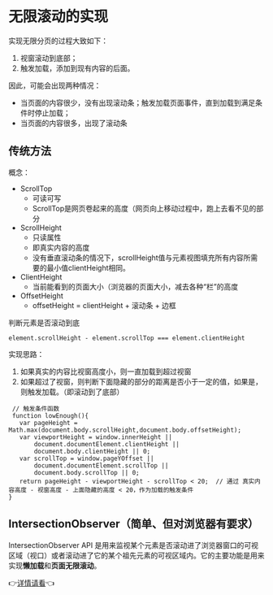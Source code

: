 # 无限滚动的实现

实现无限分页的过程大致如下：

1. 视窗滚动到底部；
2. 触发加载，添加到现有内容的后面。

因此，可能会出现两种情况：

* 当页面的内容很少，没有出现滚动条；触发加载页面事件，直到加载到满足条件时停止加载；
* 当页面的内容很多，出现了滚动条

## 传统方法

概念：

* ScrollTop
  * 可读可写
  * ScrollTop是网页卷起来的高度（网页向上移动过程中，跑上去看不见的部分
* ScrollHeight
  * 只读属性
  * 即真实内容的高度
  * 没有垂直滚动条的情况下，scrollHeight值与元素视图填充所有内容所需要的最小值clientHeight相同。
* ClientHeight
  * 当前能看到的页面大小（浏览器的页面大小，减去各种“栏”的高度
* OffsetHeight
  * offsetHeight = clientHeight + 滚动条 + 边框

判断元素是否滚动到底

```JS
element.scrollHeight - element.scrollTop === element.clientHeight
```

实现思路：

1. 如果真实的内容比视窗高度小，则一直加载到超过视窗
2. 如果超过了视窗，则判断下面隐藏的部分的距离是否小于一定的值，如果是，则触发加载。（即滚动到了底部）

```JS
 // 触发条件函数
 function lowEnough(){
   var pageHeight = Math.max(document.body.scrollHeight,document.body.offsetHeight);
   var viewportHeight = window.innerHeight ||
       document.documentElement.clientHeight ||
       document.body.clientHeight || 0;
   var scrollTop = window.pageYOffset ||
       document.documentElement.scrollTop ||
       document.body.scrollTop || 0;
   return pageHeight - viewportHeight - scrollTop < 20;  // 通过 真实内容高度 - 视窗高度 - 上面隐藏的高度 < 20，作为加载的触发条件
}
```

## IntersectionObserver（简单、但对浏览器有要求）

IntersectionObserver API 是用来监视某个元素是否滚动进了浏览器窗口的可视区域（视口）或者滚动进了它的某个祖先元素的可视区域内。它的主要功能是用来实现**懒加载**和**页面无限滚动**。

👉[详情请看](../HTML/IntersectionObserver.md)👈
